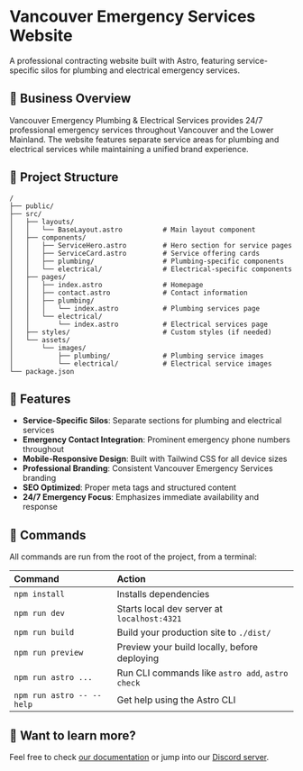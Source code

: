 # Vancouver Emergency Services Website

A professional contracting website built with Astro, featuring service-specific silos for plumbing and electrical emergency services.

## 🏢 Business Overview

Vancouver Emergency Plumbing & Electrical Services provides 24/7 professional emergency services throughout Vancouver and the Lower Mainland. The website features separate service areas for plumbing and electrical services while maintaining a unified brand experience.

## 🚀 Project Structure

```text
/
├── public/
├── src/
│   ├── layouts/
│   │   └── BaseLayout.astro          # Main layout component
│   ├── components/
│   │   ├── ServiceHero.astro         # Hero section for service pages
│   │   ├── ServiceCard.astro         # Service offering cards
│   │   ├── plumbing/                 # Plumbing-specific components
│   │   └── electrical/               # Electrical-specific components
│   ├── pages/
│   │   ├── index.astro               # Homepage
│   │   ├── contact.astro             # Contact information
│   │   ├── plumbing/
│   │   │   └── index.astro           # Plumbing services page
│   │   └── electrical/
│   │       └── index.astro           # Electrical services page
│   ├── styles/                       # Custom styles (if needed)
│   └── assets/
│       └── images/
│           ├── plumbing/             # Plumbing service images
│           └── electrical/           # Electrical service images
└── package.json
```

## 🎯 Features

- **Service-Specific Silos**: Separate sections for plumbing and electrical services
- **Emergency Contact Integration**: Prominent emergency phone numbers throughout
- **Mobile-Responsive Design**: Built with Tailwind CSS for all device sizes
- **Professional Branding**: Consistent Vancouver Emergency Services branding
- **SEO Optimized**: Proper meta tags and structured content
- **24/7 Emergency Focus**: Emphasizes immediate availability and response

## 🧞 Commands

All commands are run from the root of the project, from a terminal:

| Command                   | Action                                           |
| :------------------------ | :----------------------------------------------- |
| `npm install`             | Installs dependencies                            |
| `npm run dev`             | Starts local dev server at `localhost:4321`      |
| `npm run build`           | Build your production site to `./dist/`          |
| `npm run preview`         | Preview your build locally, before deploying     |
| `npm run astro ...`       | Run CLI commands like `astro add`, `astro check` |
| `npm run astro -- --help` | Get help using the Astro CLI                     |

## 👀 Want to learn more?

Feel free to check [our documentation](https://docs.astro.build) or jump into our [Discord server](https://astro.build/chat).
